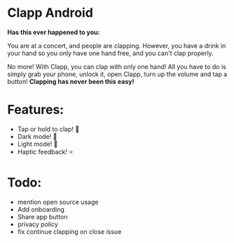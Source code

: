 # Clapp Android
**Has this ever happened to you:**

You are at a concert, and people are clapping. 
However, you have a drink in your hand so you only have one hand free, and you can't clap properly. 

No more! With Clapp, you can clap with only one hand! 
All you have to do is simply grab your phone, unlock it, open Clapp, turn up the volume and tap a button! 
**Clapping has never been this easy!**

# Features:
- Tap or hold to clap! 👏
- Dark mode! 🌚
- Light mode! 🌝
- Haptic feedback! ⭐️

# Todo: 
- mention open source usage
- Add onboarding
- Share app button
- privacy policy
- fix continue clapping on close issue

